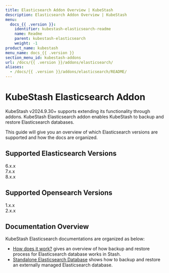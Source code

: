 ```yaml
---
title: Elasticsearch Addon Overview | KubeStash
description: Elasticsearch Addon Overview | KubeStash
menu:
  docs_{{ .version }}:
    identifier: kubestash-elasticsearch-readme
    name: Readme
    parent: kubestash-elasticsearch
    weight: -1
product_name: kubestash
menu_name: docs_{{ .version }}
section_menu_id: kubestash-addons
url: /docs/{{ .version }}/addons/elasticsearch/
aliases:
  - /docs/{{ .version }}/addons/elasticsearch/README/
---
```


# KubeStash Elasticsearch Addon

KubeStash v2024.9.30+ supports extending its functionality through addons. KubeStash Elasticsearch addon enables KubeStash to backup and restore Elasticsearch databases.

This guide will give you an overview of which Elasticsearch versions are supported and how the docs are organized.

## Supported Elasticsearch Versions
6.x.x<br>
7.x.x<br>
8.x.x

## Supported Opensearch Versions
1.x.x<br>
2.x.x


## Documentation Overview

KubeStash Elasticsearch documentations are organized as below:

- [How does it work?](/docs/addons/elasticsearch/overview/index.md) gives an overview of how backup and restore process for Elasticsearch database works in Stash.
- [Standalone Elasticsearch Database](/docs/addons/elasticsearch/logical/index.md) shows how to backup and restore an externally managed Elasticsearch database.